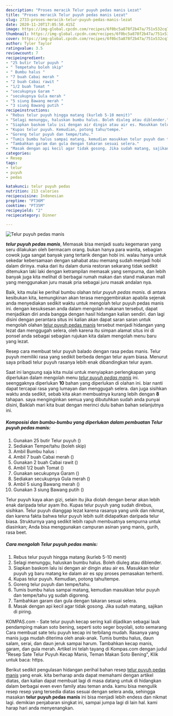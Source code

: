 ```yaml
---
description: "Proses meracik Telur puyuh pedas manis Lezat"
title: "Proses meracik Telur puyuh pedas manis Lezat"
slug: 2733-proses-meracik-telur-puyuh-pedas-manis-lezat
date: 2020-11-20T17:05:50.415Z
image: https://img-global.cpcdn.com/recipes/6f0bc5a878f2b47a/751x532cq70/telur-puyuh-pedas-manis-foto-resep-utama.jpg
thumbnail: https://img-global.cpcdn.com/recipes/6f0bc5a878f2b47a/751x532cq70/telur-puyuh-pedas-manis-foto-resep-utama.jpg
cover: https://img-global.cpcdn.com/recipes/6f0bc5a878f2b47a/751x532cq70/telur-puyuh-pedas-manis-foto-resep-utama.jpg
author: Tyler Taylor
ratingvalue: 3.5
reviewcount: 7
recipeingredient:
- "25 butir Telur puyuh "
- " Tempetahu boleh skip"
- " Bumbu halus "
- "7 buah Cabai merah "
- "2 buah Cabai rawit "
- "1/2 buah Tomat "
- "secukupnya Garam "
- "secukupnya Gula merah "
- "5 siung Bawang merah "
- "3 siung Bawang putih "
recipeinstructions:
- "Rebus telur puyuh hingga matang (kurleb 5-10 menit)"
- "Selagi menunggu, haluskan bumbu halus. Boleh diuleg atau diblender."
- "Siapkan baskom lalu isi dengan air dingin atau air es. Masukkan telur puyuh yg baru matang ke dalam air es spy proses pemasakan terhenti."
- "Kupas telur puyuh. Kemudian, potong tahu/tempe."
- "Goreng telur puyuh dan tempe/tahu."
- "Tumis bumbu halus sampai matang, kemudian masukkan telur puyuh dan tempe/tahu yg sudah digoreng."
- "Tambahkan garam dan gula dengan takaran sesuai selera."
- "Masak dengan api kecil agar tidak gosong. Jika sudah matang, sajikan di piring."
categories:
- Resep
tags:
- telur
- puyuh
- pedas

katakunci: telur puyuh pedas 
nutrition: 213 calories
recipecuisine: Indonesian
preptime: "PT36M"
cooktime: "PT35M"
recipeyield: "2"
recipecategory: Dinner

---
```



![Telur puyuh pedas manis](https://img-global.cpcdn.com/recipes/6f0bc5a878f2b47a/751x532cq70/telur-puyuh-pedas-manis-foto-resep-utama.jpg)

<b><i>telur puyuh pedas manis</i></b>, Memasak bisa menjadi suatu kegemaran yang seru dilakukan oleh bermacam orang. bukan hanya para wanita, sebagian cowok juga sangat banyak yang tertarik dengan hobi ini. walau hanya untuk sekedar kebersamaan dengan sahabat atau memang sudah menjadi hobi dalam dirinya. maka dari itu dalam dunia restoran sekarang tidak sedikit ditemukan laki laki dengan ketrampilan memasak yang sempurna, dan lebih banyak juga kita melihat di berbagai rumah makan dan stand makanan mall yang menggunakan juru masak pria sebagai juru masak andalan nya.

Baik, kita mulai ke perihal bumbu olahan <i>telur puyuh pedas manis</i>. di antara kesibukan kita, kemungkinan akan terasa menggembirakan apabila sejenak anda menyediakan sedikit waktu untuk mengolah telur puyuh pedas manis ini. dengan kesuksesan anda dalam mengolah makanan tersebut, dapat menjadikan diri anda bangga dengan hasil hidangan kalian sendiri. dan lagi disini dengan perantara situs ini kalian akan dapat saran saran untuk mengolah olahan <u>telur puyuh pedas manis</u> tersebut menjadi hidangan yang lezat dan menggugah selera, oleh karena itu simpan alamat situs ini di ponsel anda sebagai sebagian rujukan kita dalam mengolah menu baru yang lezat.

Resep cara membuat telur puyuh balado dengan rasa pedas manis. Telur puyuh memiliki rasa yang sedikit berbeda dengan telur ayam biasa. Menurut saya pribadi telur puyuh rasanya lebih enak dibandingkan telur ayam.


Saat ini langsung saja kita mulai untuk menyiapkan perlengkapan yang diperlukan dalam mengolah menu <u><i>telur puyuh pedas manis</i></u> ini. seenggaknya diperlukan <b>10</b> bahan yang diperlukan di olahan ini. biar nanti dapat tercapai rasa yang lumayan dan menggugah selera. dan juga sisihkan waktu anda sedikit, sebab kita akan membuatnya kurang lebih dengan <b>8</b> tahapan. saya menginginkan semua yang dibutuhkan sudah anda punyai disini, Baiklah mari kita buat dengan merinci dulu bahan bahan selanjutnya ini.

<!--inarticleads1-->

##### Komposisi dan bumbu-bumbu yang diperlukan dalam pembuatan Telur puyuh pedas manis:

1. Gunakan 25 butir Telur puyuh ()
1. Sediakan  Tempe/tahu (boleh skip)
1. Ambil  Bumbu halus :
1. Ambil 7 buah Cabai merah ()
1. Gunakan 2 buah Cabai rawit ()
1. Ambil 1/2 buah Tomat ()
1. Gunakan secukupnya Garam ()
1. Sediakan secukupnya Gula merah ()
1. Ambil 5 siung Bawang merah ()
1. Gunakan 3 siung Bawang putih ()


Telur puyuh kaya akan gizi, selain itu jika diolah dengan benar akan lebih enak daripada telur ayam lho. Kupas telur puyuh yang sudah direbus, sisihkan. Telur puyuh dianggap lezat karena rasanya yang unik dan nikmat, dan karena fakta bahwa telur puyuh lebih sulit didapatkan daripada telur biasa. Strukturnya yang sedikit lebih rapuh membuatnya sempurna untuk diasinkan; Anda bisa menggunakan campuran asinan yang manis, gurih, rasa beet. 

<!--inarticleads2-->

##### Cara mengolah Telur puyuh pedas manis:

1. Rebus telur puyuh hingga matang (kurleb 5-10 menit)
1. Selagi menunggu, haluskan bumbu halus. Boleh diuleg atau diblender.
1. Siapkan baskom lalu isi dengan air dingin atau air es. Masukkan telur puyuh yg baru matang ke dalam air es spy proses pemasakan terhenti.
1. Kupas telur puyuh. Kemudian, potong tahu/tempe.
1. Goreng telur puyuh dan tempe/tahu.
1. Tumis bumbu halus sampai matang, kemudian masukkan telur puyuh dan tempe/tahu yg sudah digoreng.
1. Tambahkan garam dan gula dengan takaran sesuai selera.
1. Masak dengan api kecil agar tidak gosong. Jika sudah matang, sajikan di piring.


KOMPAS.com - Sate telur puyuh kecap sering kali dijadikan sebagai lauk pendamping makan soto bening, seperti soto seger boyolali, soto semarang Cara membuat sate telu puyuh kecap ini terbilang mudah. Rasanya yang manis juga mudah diterima oleh anak-anak. Tumis bumbu halus, daun salam, serai, dan daun jeruk sampai harum. Tambahkan kecap manis, garam, dan gula merah. Artikel ini telah tayang di Kompas.com dengan judul &#34;Resep Sate Telur Puyuh Kecap Manis, Teman Makan Soto Bening&#34;, Klik untuk baca: https. 

Berikut sedikit pengulasan hidangan perihal bahan resep <u>telur puyuh pedas manis</u> yang enak. kita berharap anda dapat memahami dengan artikel diatas, dan kalian dapat membuat lagi di masa datang untuk di hidangkan dalam berbagai even even family atau teman anda. kamu bisa mengulik resep resep yang tersedia diatas sesuai dengan selera anda, sehingga masakan <b>telur puyuh pedas manis</b> ini bisa menjadi lebih endess dan nikmat lagi. demikian penjabaran singkat ini, sampai jumpa lagi di lain hal. kami harap hari anda menyenangkan.
